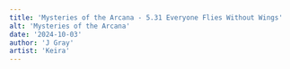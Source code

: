 ```yaml
---
title: 'Mysteries of the Arcana - 5.31 Everyone Flies Without Wings'
alt: 'Mysteries of the Arcana'
date: '2024-10-03'
author: 'J Gray'
artist: 'Keira'
---
```

